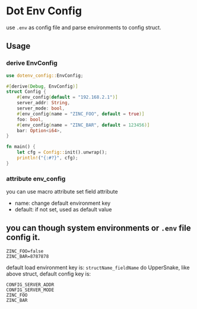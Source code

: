 # Dot Env Config

use `.env` as config file and parse environments to config struct.

## Usage

### derive EnvConfig

```rust
use dotenv_config::EnvConfig;

#[derive(Debug, EnvConfig)]
struct Config {
    #[env_config(default = "192.168.2.1")]
    server_addr: String,
    server_mode: bool,
    #[env_config(name = "ZINC_FOO", default = true)]
    foo: bool,
    #[env_config(name = "ZINC_BAR", default = 123456)]
    bar: Option<i64>,
}

fn main() {
    let cfg = Config::init().unwrap();
    println!("{:#?}", cfg);
}
```

### attribute env_config

you can use macro attribute set field attribute 

- name: change default environment key
- default: if not set, used as default value

## you can though system environments or `.env` file config it.

```
ZINC_FOO=false
ZINC_BAR=8787878
```

default load environment key is: `structName_fieldName` do UpperSnake, like above struct, default config key is:

```
CONFIG_SERVER_ADDR
CONFIG_SERVER_MODE
ZINC_FOO
ZINC_BAR
```

